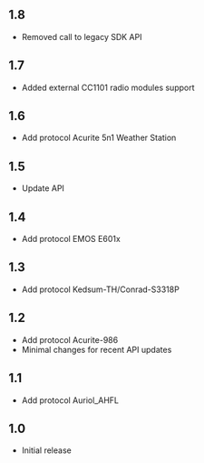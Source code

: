 ## 1.8
 - Removed call to legacy SDK API
## 1.7
 - Added external CC1101 radio modules support
## 1.6
 - Add protocol Acurite 5n1 Weather Station
## 1.5
 - Update API
## 1.4
 - Add protocol EMOS E601x
## 1.3
 - Add protocol Kedsum-TH/Conrad-S3318P
## 1.2
 - Add protocol Acurite-986
 - Minimal changes for recent API updates
## 1.1
 - Add protocol Auriol_AHFL
## 1.0
 - Initial release
